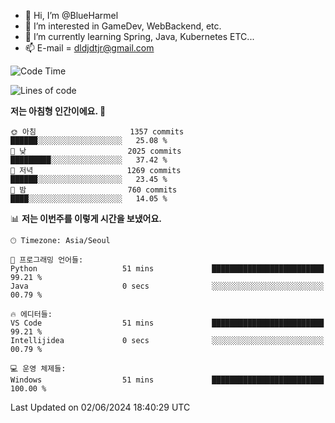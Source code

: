 - 👋 Hi, I’m @BlueHarmel
- 👀 I’m interested in GameDev, WebBackend, etc.
- 🌱 I’m currently learning Spring, Java, Kubernetes ETC...
- 📫 E-mail = dldjdtjr@gmail.com
  <!--START_SECTION:waka-->
![Code Time](http://img.shields.io/badge/Code%20Time-648%20hrs%2042%20mins-blue)

![Lines of code](https://img.shields.io/badge/%EC%A0%80%EB%8A%94%20%EC%97%AC%ED%83%9C%EA%B9%8C%EC%A7%80%20-46.4%20million%20%EC%A4%84%EC%9D%98%20%EC%BD%94%EB%93%9C%EB%A5%BC%20%EC%9E%91%EC%84%B1%ED%96%88%EC%96%B4%EC%9A%94.-blue)

**저는 아침형 인간이에요. 🐤** 

```text
🌞 아침                     1357 commits        ██████░░░░░░░░░░░░░░░░░░░   25.08 % 
🌆 낮　                     2025 commits        █████████░░░░░░░░░░░░░░░░   37.42 % 
🌃 저녁                     1269 commits        ██████░░░░░░░░░░░░░░░░░░░   23.45 % 
🌙 밤　                     760 commits         ████░░░░░░░░░░░░░░░░░░░░░   14.05 % 
```


📊 **저는 이번주를 이렇게 시간을 보냈어요.** 

```text
🕑︎ Timezone: Asia/Seoul

💬 프로그래밍 언어들: 
Python                   51 mins             █████████████████████████   99.21 % 
Java                     0 secs              ░░░░░░░░░░░░░░░░░░░░░░░░░   00.79 % 

🔥 에디터들: 
VS Code                  51 mins             █████████████████████████   99.21 % 
Intellijidea             0 secs              ░░░░░░░░░░░░░░░░░░░░░░░░░   00.79 % 

💻 운영 체제들: 
Windows                  51 mins             █████████████████████████   100.00 % 
```


 Last Updated on 02/06/2024 18:40:29 UTC
<!--END_SECTION:waka-->
<!---
BlueHarmel/BlueHarmel is a ✨ special ✨ repository because its `README.md` (this file) appears on your GitHub profile.
You can click the Preview link to take a look at your changes.
--->


